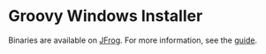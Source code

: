 # Groovy Windows Installer
Binaries are available on [JFrog](https://groovy.jfrog.io/artifactory/dist-release-local/groovy-windows-installer/). 
For more information, see the [guide](https://github.com/groovy/groovy-windows-installer/wiki/Usage-Guide).
